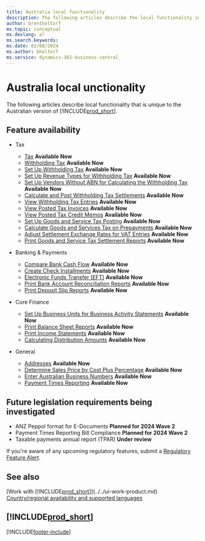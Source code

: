 ```yaml
---
title: Australia local functionality
description: The following articles describe the local functionality in the Australian version of Business Central.
author: brentholtorf
ms.topic: conceptual
ms.devlang: al
ms.search.keywords:
ms.date: 02/08/2024
ms.author: bholtorf
ms.service: dynamics-365-business-central
---
```

# Australia local unctionality
The following articles describe local functionality that is unique to the Australian version of [!INCLUDE[prod_short](../../includes/prod_short.md)].  

## Feature availability

* Tax
    * [Tax](tax.md) **Available Now**
    * [Withholding Tax](withholding-tax.md) **Available Now**
    * [Set Up Withholding Tax](how-to-set-up-withholding-tax.md) **Available Now**
    * [Set Up Revenue Types for Withholding Tax](how-to-set-up-revenue-types-for-withholding-tax.md) **Available Now**
    * [Set Up Vendors Without ABN for Calculating the Withholding Tax](how-to-set-up-vendors-without-abn-for-calculating-the-withholding-tax.md) **Available Now**
    * [Calculate and Post Withholding Tax Settlements](how-to-calculate-and-post-withholding-tax-settlements.md) **Available Now**
    * [View Withholding Tax Entries](how-to-view-withholding-tax-entries.md) **Available Now**
    * [View Posted Tax Invoices](how-to-view-posted-tax-invoices.md) **Available Now**
    * [View Posted Tax Credit Memos](how-to-view-posted-tax-credit-memos.md) **Available Now**
    * [Set Up Goods and Service Tax Posting](how-to-set-up-goods-and-service-tax-posting.md) **Available Now**
    * [Calculate Goods and Services Tax on Prepayments](how-to-calculate-goods-and-services-tax-on-prepayments.md) **Available Now**
    * [Adjust Settlement Exchange Rates for VAT Entries](how-to-adjust-settlement-exchange-rates-for-vat-entries.md) **Available Now**
    * [Print Goods and Service Tax Settlement Reports](how-to-print-goods-and-service-tax-settlement-reports.md) **Available Now**

* Banking & Payments
    * [Compare Bank Cash Flow](how-to-compare-bank-cash-flow.md) **Available Now**
    * [Create Check Installments](how-to-create-check-installments.md) **Available Now**
    * [Electronic Funds Transfer (EFT)](electronic-funds-transfer-eft-.md) **Available Now**
    * [Print Bank Account Reconciliation Reports](how-to-print-bank-account-reconciliation-reports.md) **Available Now**
    * [Print Deposit Slip Reports](how-to-print-deposit-slip-reports.md) **Available Now**

* Core Finance
    * [Set Up Business Units for Business Activity Statements](how-to-set-up-business-units-for-business-activity-statements.md) **Available Now**
    * [Print Balance Sheet Reports](how-to-print-balance-sheet-reports.md) **Available Now**
    * [Print Income Statements](how-to-print-income-statements.md) **Available Now**
    * [Calculating Distribution Amounts](calculating-distribution-amounts.md) **Available Now**

* General
    * [Addresses](addresses.md) **Available Now**
    * [Determine Sales Price by Cost Plus Percentage](how-to-determine-sales-price-by-cost-plus-percentage.md) **Available Now**
    * [Enter Australian Business Numbers](australian-business-numbers-and-adjustment-notes.md) **Available Now**
    * [Payment Times Reporting](payment-times-reporting.md) **Available Now**

## Future legislation requirements being investigated

* ANZ Peppol format for E-Documents **Planned for 2024 Wave 2**  
* Payment Times Reporting Bill Compliance **Planned for 2024 Wave 2** 
* Taxable payments annual report (TPAR) **Under review**

If you're aware of any upcoming regulatory features, submit a [Regulatory Feature Alert](https://forms.office.com/pages/responsepage.aspx?id=v4j5cvGGr0GRqy180BHbRwkeauYiJKZOpJ0CtKuVmJlURURaMlQ4Rk05UFY4NkVEOTA0MUU5WThXSC4u).

## See also

[Work with [!INCLUDE[prod_short](../../includes/prod_short.md)]](../../ui-work-product.md)  
[Country/regional availability and supported languages](/dynamics365/business-central/dev-itpro/compliance/apptest-countries-and-translations)  

## [!INCLUDE[prod_short](../../includes/free_trial_md.md)]


[!INCLUDE[footer-include](../../includes/footer-banner.md)]
